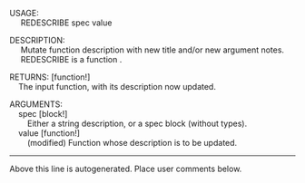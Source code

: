 USAGE:  
&nbsp;&nbsp;&nbsp;&nbsp;&nbsp;REDESCRIBE&nbsp;spec&nbsp;value&nbsp;  
  
DESCRIPTION:  
&nbsp;&nbsp;&nbsp;&nbsp;&nbsp;Mutate&nbsp;function&nbsp;description&nbsp;with&nbsp;new&nbsp;title&nbsp;and/or&nbsp;new&nbsp;argument&nbsp;notes.  
&nbsp;&nbsp;&nbsp;&nbsp;&nbsp;REDESCRIBE&nbsp;is&nbsp;a&nbsp;function&nbsp;.  
  
RETURNS:&nbsp;[function!]  
&nbsp;&nbsp;&nbsp;&nbsp;The&nbsp;input&nbsp;function,&nbsp;with&nbsp;its&nbsp;description&nbsp;now&nbsp;updated.  
  
ARGUMENTS:  
&nbsp;&nbsp;&nbsp;&nbsp;spec&nbsp;[block!]  
&nbsp;&nbsp;&nbsp;&nbsp;&nbsp;&nbsp;&nbsp;&nbsp;Either&nbsp;a&nbsp;string&nbsp;description,&nbsp;or&nbsp;a&nbsp;spec&nbsp;block&nbsp;(without&nbsp;types).  
&nbsp;&nbsp;&nbsp;&nbsp;value&nbsp;[function!]  
&nbsp;&nbsp;&nbsp;&nbsp;&nbsp;&nbsp;&nbsp;&nbsp;(modified)&nbsp;Function&nbsp;whose&nbsp;description&nbsp;is&nbsp;to&nbsp;be&nbsp;updated.  
___
Above this line is autogenerated. Place user comments below.